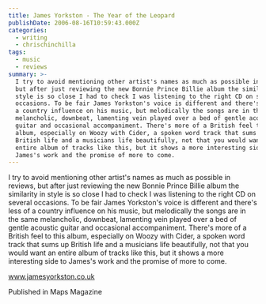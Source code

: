 ```yaml
---
title: James Yorkston - The Year of the Leopard
publishDate: 2006-08-16T10:59:43.000Z
categories:
  - writing
  - chrischinchilla
tags:
  - music
  - reviews
summary: >-
  I try to avoid mentioning other artist's names as much as possible in reviews,
  but after just reviewing the new Bonnie Prince Billie album the similarity in
  style is so close I had to check I was listening to the right CD on several
  occasions. To be fair James Yorkston's voice is different and there's less of
  a country influence on his music, but melodically the songs are in the same
  melancholic, downbeat, lamenting vein played over a bed of gentle acoustic
  guitar and occasional accompaniment. There's more of a British feel to this
  album, especially on Woozy with Cider, a spoken word track that sums up
  British life and a musicians life beautifully, not that you would want an
  entire album of tracks like this, but it shows a more interesting side to
  James's work and the promise of more to come.
---
```


I try to avoid mentioning other artist's names as much as possible in reviews, but after just reviewing the new Bonnie Prince Billie album the similarity in style is so close I had to check I was listening to the right CD on several occasions. To be fair James Yorkston's voice is different and there's less of a country influence on his music, but melodically the songs are in the same melancholic, downbeat, lamenting vein played over a bed of gentle acoustic guitar and occasional accompaniment. There's more of a British feel to this album, especially on Woozy with Cider, a spoken word track that sums up British life and a musicians life beautifully, not that you would want an entire album of tracks like this, but it shows a more interesting side to James's work and the promise of more to come.

<a href='https://www.jamesyorkston.co.uk' target='_blank'>www.jamesyorkston.co.uk</a>

Published in Maps Magazine
